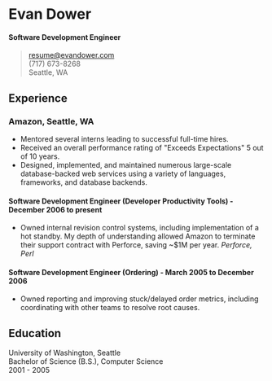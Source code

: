 # Evan Dower
#### Software Development Engineer

> [resume@evandower.com](mailto:resume@evandower.com)  
> (717) 673-8268  
> Seattle, WA  

## Experience

### Amazon, Seattle, WA


* Mentored several interns leading to successful full-time hires.
* Received an overall performance rating of "Exceeds Expectations" 5 out of 10 years.
* Designed, implemented, and maintained numerous large-scale database-backed web services using a variety of languages, frameworks, and database backends.

#### Software Development Engineer (Developer Productivity Tools) - December 2006 to present

* Owned internal revision control systems, including implementation of a hot standby. My depth of understanding allowed Amazon to terminate their support contract with Perforce, saving ~$1M per year. *Perforce, Perl*

#### Software Development Engineer (Ordering) - March 2005 to December 2006

* Owned reporting and improving stuck/delayed order metrics, including coordinating with other teams to resolve root causes.

## Education

University of Washington, Seattle  
Bachelor of Science (B.S.), Computer Science  
2001 - 2005  
